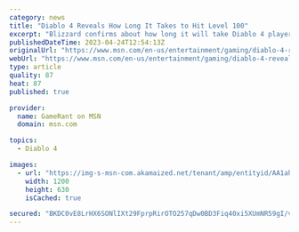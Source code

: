 ```yaml
---
category: news
title: "Diablo 4 Reveals How Long It Takes to Hit Level 100"
excerpt: "Blizzard confirms about how long it will take Diablo 4 players to hit the game's max level cap when it launches later this year."
publishedDateTime: 2023-04-24T12:54:13Z
originalUrl: "https://www.msn.com/en-us/entertainment/gaming/diablo-4-reveals-how-long-it-takes-to-hit-level-100/ar-AA1ahAdL"
webUrl: "https://www.msn.com/en-us/entertainment/gaming/diablo-4-reveals-how-long-it-takes-to-hit-level-100/ar-AA1ahAdL"
type: article
quality: 87
heat: 87
published: true

provider:
  name: GameRant on MSN
  domain: msn.com

topics:
  - Diablo 4

images:
  - url: "https://img-s-msn-com.akamaized.net/tenant/amp/entityid/AA1ahuy8.img?h=630&w=1200&m=6&q=60&o=t&l=f&f=jpg"
    width: 1200
    height: 630
    isCached: true

secured: "BKDC0vE8LrHX6SONlIXt29FprpRirOTO257qDw0BD3Fiq40xi5XUmNR59gI/vt9/jcoHP0JrjRu4YAkbPLUsXQU5AIiybOCk9kk/HAa7ikhwJPm4H3+jEYaw1Qz7hjTkXJeXoMzQOhbPKGga+g288mL7PYgy171d6wSWTcVLv8VAqvF6wAF0c2n9AMre1dFnzd6Gdd5xHB5iFf5EWy29bhMHjx5BHfBvDRLM+1u87cyiF04q7EbSSyz6HSnd6SYpcfkjkgJffzDFbAOW71xAnspeZ2gadMC6ITfJyGe+ZYt7Y3D0hu8ucdXdzcyIb40EPdr0EahezJj5HYaUyrAiPfkqB69WN63rvbTa/cyIl1E=;6IngeMnEgF75EJ32TgP7/g=="
---
```


